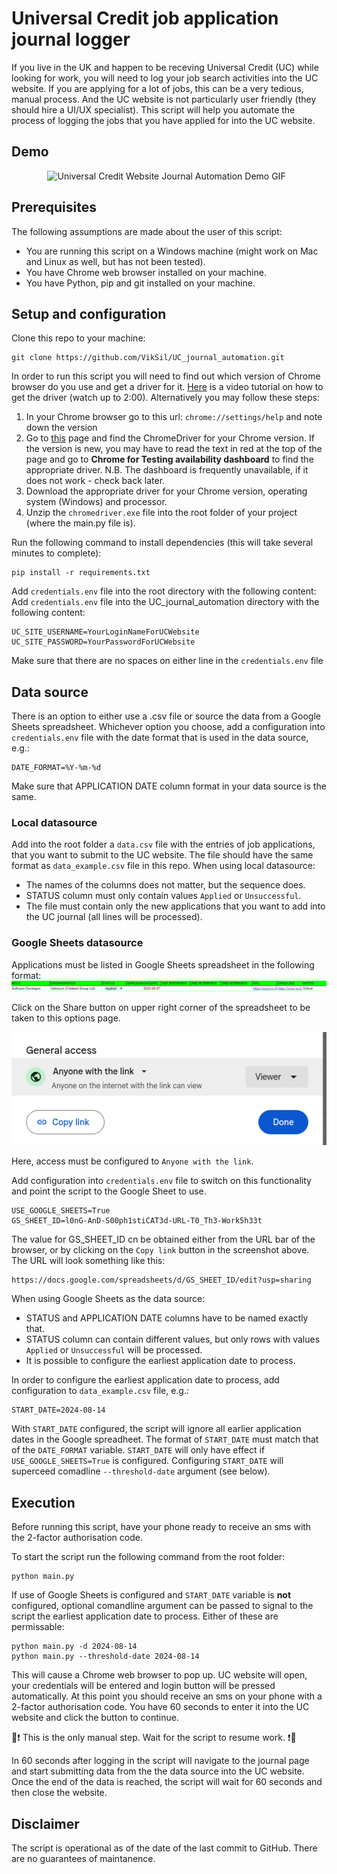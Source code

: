 # Universal Credit job application journal logger

If you live in the UK and happen to be receving Universal Credit (UC) while looking for work, you will need to log your job search activities into the UC website. If you are applying for a lot of jobs, this can be a very tedious, manual process. And the UC website is not particularly user friendly (they should hire a UI/UX specialist). This script will help you automate the process of logging the jobs that you have applied for into the UC website.

## Demo

<p align = "center">
<img height= "400" src ="https://raw.githubusercontent.com/VikSil/UC_journal_automation/trunk/GIF_demo.gif" alt="Universal Credit Website Journal Automation Demo GIF"/>&nbsp;&nbsp;
</p>

## Prerequisites

The following assumptions are made about the user of this script:

* You are running this script on a Windows machine (might work on Mac and Linux as well, but has not been tested). 
* You have Chrome web browser installed on your machine.
* You have Python, pip and git installed on your machine.

## Setup and configuration

Clone this repo to your machine:

    
    git clone https://github.com/VikSil/UC_journal_automation.git

In order to run this script you will need to find out which version of Chrome browser do you use and get a driver for it. [Here](https://www.youtube.com/watch?v=Yh4CnDL44O8) is a video tutorial on how to get the driver (watch up to 2:00). Alternatively  you may follow these steps:

1. In your Chrome browser go to this url: `chrome://settings/help` and note down the version
1. Go to [this](https://chromedriver.chromium.org/downloads) page and find the ChromeDriver for your Chrome version. If the version is new, you may have to read the text in red at the top of the page and go to **Chrome for Testing availability dashboard** to find the appropriate driver. N.B. The dashboard is frequently unavailable, if it does not work - check back later.
1. Download the appropriate driver for your Chrome version, operating system (Windows) and processor.
1. Unzip the `chromedriver.exe` file into the root folder of your project (where the main.py file is). 

Run the following command to install dependencies (this will take several minutes to complete):

    pip install -r requirements.txt

Add `credentials.env` file into the root directory with the following content:
Add `credentials.env` file into the UC_journal_automation directory with the following content:

    UC_SITE_USERNAME=YourLoginNameForUCWebsite
    UC_SITE_PASSWORD=YourPasswordForUCWebsite

Make sure that there are no spaces on either line in the `credentials.env` file

## Data source
 
There is an option to either use a .csv file or source the data from a Google Sheets spreadsheet.
Whichever option you choose, add a configuration into `credentials.env` file with the date format that is used in the data source, e.g.:

    DATE_FORMAT=%Y-%m-%d

Make sure that APPLICATION DATE column format in your data source is the same.

### Local datasource

Add into the root folder a `data.csv` file with the entries of job applications, that you want to submit to the UC website. The file should have the same format as `data_example.csv` file in this repo. When using local datasource:

* The names of the columns does not matter, but the sequence does.
* STATUS column must only contain values `Applied` or `Unsuccessful`.
* The file must contain only the new applications that you want to add into the UC journal (all lines will be processed). 

### Google Sheets datasource

Applications must be listed in Google Sheets spreadsheet in the following format:
![Google Sheet example](gs_example.png)

Click on the Share button on upper right corner of the spreadsheet to be taken to this options page. 

![Google Sheet sharebox](share_gs.png) 

Here, access must be configured to `Anyone with the link`.

Add configuration into `credentials.env` file to switch on this functionality and point the script to the Google Sheet to use.

    USE_GOOGLE_SHEETS=True
    GS_SHEET_ID=l0nG-AnD-S00ph1stiCAT3d-URL-T0_Th3-Work5h33t

The value for GS_SHEET_ID cn be obtained either from the URL bar of the browser, or by clicking on the `Copy link` button in the screenshot above. The URL will look something like this:

    https://docs.google.com/spreadsheets/d/GS_SHEET_ID/edit?usp=sharing

When using Google Sheets as the data source:
 * STATUS and APPLICATION DATE columns have to be named exactly that.
 * STATUS column can contain different values, but only rows with values `Applied` or `Unsuccessful` will be processed.
 * It is possible to configure the earliest application date to process.

 In order to configure the earliest application date to process, add configuration to  `data_example.csv` file, e.g.:

    START_DATE=2024-08-14

With `START_DATE` configured, the script will ignore all earlier application dates in the Google spreadheet. The format of `START_DATE` must match that of the `DATE_FORMAT` variable. `START_DATE` will only have effect if `USE_GOOGLE_SHEETS=True` is configured.  Configuring `START_DATE` will superceed comadline `--threshold-date` argument (see below).

## Execution

Before running this script, have your phone ready to receive an sms with the 2-factor authorisation code.

To start the script run the following command from the root folder:

    python main.py


If use of Google Sheets is configured and `START_DATE` variable is **not** configured, optional comandline argument can be passed to signal to the script the earliest application date to process. Either of these are permissable:

    python main.py -d 2024-08-14
    python main.py --threshold-date 2024-08-14

This will cause a Chrome web browser to pop up. UC website will open, your credentials will be entered and login button will be pressed automatically. At this point you should receive an sms on your phone with a  2-factor authorisation code. You have 60 seconds to enter it into the UC website and click the button to continue.

🔴❗ This is the only manual step. Wait for the script to resume work. ❗🔴

In 60 seconds after logging in the script will navigate to the journal page and start submitting data from the the data source into the UC website. Once the end of the data is reached, the script will wait for 60 seconds and then close the website.

## Disclaimer
The script is operational as of the date of the last commit to GitHub. There are no guarantees of maintanence.